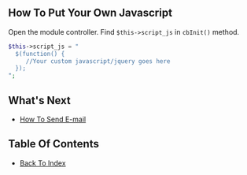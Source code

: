 ## How To Put Your Own Javascript

Open the module controller. Find `$this->script_js` in `cbInit()` method.

```php
$this->script_js = "
  $(function() {
     //Your custom javascript/jquery goes here
  });
";
```

## What's Next
- [How To Send E-mail](./how-to-send-Email.md)

## Table Of Contents
- [Back To Index](./index.md)
